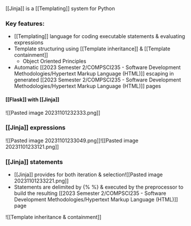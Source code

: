 [[Jinja]] is a [[Templating]] system for Python

### Key features:
- [[Templating]] language for coding executable statements & evaluating expressions
- Template structuring using [[Template inheritance]] & [[Template containment]]
	- Object Oriented Principles
- Automatic [[2023 Semester 2/COMPSCI235 - Software Development Methodologies/Hypertext Markup Language (HTML)]] escaping in generated [[2023 Semester 2/COMPSCI235 - Software Development Methodologies/Hypertext Markup Language (HTML)]] pages

#### [[Flask]] with [[Jinja]]
![[Pasted image 20231101232333.png]]

### [[Jinja]] expressions
![[Pasted image 20231101233049.png]]![[Pasted image 20231101233121.png]]

### [[Jinja]] statements
- [[Jinja]] provides for both iteration & selection![[Pasted image 20231101233221.png]]
- Statements are delimited by {% %} & executed by the preprocessor to build the resulting [[2023 Semester 2/COMPSCI235 - Software Development Methodologies/Hypertext Markup Language (HTML)]] page

![[Template inheritance & containment]]